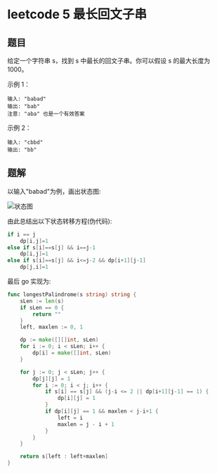 # leetcode 5 最长回文子串

## 题目

给定一个字符串 s，找到 s 中最长的回文子串。你可以假设 s 的最大长度为 1000。

示例 1：

```text
输入: "babad"
输出: "bab"
注意: "aba" 也是一个有效答案
```

示例 2：

```text
输入: "cbbd"
输出: "bb"
```

## 题解

以输入"babad"为例，画出状态图:

![状态图](https://cnymw.github.io/GolangStudy/docs/img/算法-动态规划-leetcode5状态图.png)

由此总结出以下状态转移方程(伪代码):

```go
if i == j
    dp[i,j]=1
else if s[i]==s[j] && i==j-1
    dp[i,j]=1
else if s[i]==s[j] && i<=j-2 && dp[i+1][j-1]
    dp[j,i]=1
```

最后 go 实现为:

```go
func longestPalindrome(s string) string {
	sLen := len(s)
	if sLen == 0 {
		return ""
	}
	left, maxlen := 0, 1

	dp := make([][]int, sLen)
	for i := 0; i < sLen; i++ {
		dp[i] = make([]int, sLen)
	}

	for j := 0; j < sLen; j++ {
		dp[j][j] = 1
		for i := 0; i < j; i++ {
			if s[i] == s[j] && (j-i <= 2 || dp[i+1][j-1] == 1) {
				dp[i][j] = 1
			}
			if dp[i][j] == 1 && maxlen < j-i+1 {
				left = i
				maxlen = j - i + 1
			}
		}
	}

	return s[left : left+maxlen]
}

```